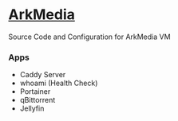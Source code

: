 # [ArkMedia](https://arkmedia.me/)

Source Code and Configuration for ArkMedia VM

### Apps

- Caddy Server
- whoami (Health Check)
- Portainer
- qBittorrent
- Jellyfin
